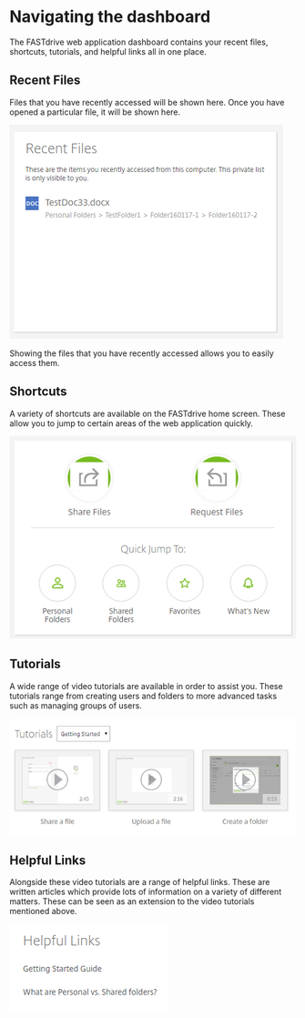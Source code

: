 # Navigating the dashboard

The FASTdrive web application dashboard contains your recent files, shortcuts, tutorials, and helpful links all in one place.

## Recent Files

Files that you have recently accessed will be shown here. Once you have opened a particular file, it will be shown here.

![Image209](files/Image209.png)

Showing the files that you have recently accessed allows you to easily access them.

## Shortcuts

A variety of shortcuts are available on the FASTdrive home screen. These allow you to jump to certain areas of the web application quickly.

![Image210](files/Image210.png)

## Tutorials

A wide range of video tutorials are available in order to assist you. These tutorials range from creating users and folders to more advanced tasks such as managing groups of users.

![Image211](files/Image211.png)

## Helpful Links

Alongside these video tutorials are a range of helpful links. These are written articles which provide lots of information on a variety of different matters. These can be seen as an extension to the video tutorials mentioned above.

![Image212](files/Image212.png)
